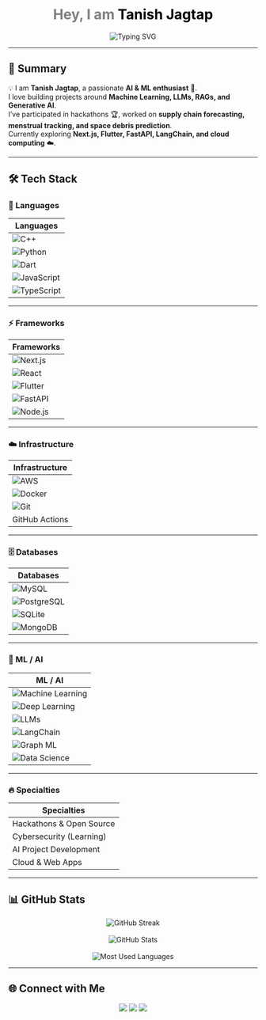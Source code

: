 <!-- Intro with Typing Animation -->
<h1 align="center">
  <span style="color:grey">Hey, I am</span> 
  <span style="color:black">Tanish Jagtap</span>
</h1>

<p align="center">
  <img src="https://readme-typing-svg.herokuapp.com?font=Fira+Code&pause=1000&color=808080&center=true&vCenter=true&width=435&lines=Hey%2C+I+am+Tanish+Jagtap" alt="Typing SVG" />
</p>

---

## 🌟 Summary  

💡 I am **Tanish Jagtap**, a passionate **AI & ML enthusiast** 🚀.  
I love building projects around **Machine Learning, LLMs, RAGs, and Generative AI**.  
I’ve participated in hackathons 🏆, worked on **supply chain forecasting, menstrual tracking, and space debris prediction**.  
Currently exploring **Next.js, Flutter, FastAPI, LangChain, and cloud computing** ☁️.  

---

## 🛠️ Tech Stack  

### 🚀 Languages  
| **Languages** |
|---------------|
| ![C++](https://img.shields.io/badge/-C++-00599C?logo=c%2b%2b&logoColor=white) |
| ![Python](https://img.shields.io/badge/-Python-3776AB?logo=python&logoColor=white) |
| ![Dart](https://img.shields.io/badge/-Dart-0175C2?logo=dart&logoColor=white) |
| ![JavaScript](https://img.shields.io/badge/-JavaScript-F7DF1E?logo=javascript&logoColor=black) |
| ![TypeScript](https://img.shields.io/badge/-TypeScript-3178C6?logo=typescript&logoColor=white) |

---

### ⚡ Frameworks  
| **Frameworks** |
|----------------|
| ![Next.js](https://img.shields.io/badge/-Next.js-000000?logo=nextdotjs&logoColor=white) |
| ![React](https://img.shields.io/badge/-React-61DAFB?logo=react&logoColor=black) |
| ![Flutter](https://img.shields.io/badge/-Flutter-02569B?logo=flutter&logoColor=white) |
| ![FastAPI](https://img.shields.io/badge/-FastAPI-009688?logo=fastapi&logoColor=white) |
| ![Node.js](https://img.shields.io/badge/-Node.js-43853D?logo=node.js&logoColor=white) |

---

### ☁️ Infrastructure  
| **Infrastructure** |
|---------------------|
| ![AWS](https://img.shields.io/badge/-AWS-232F3E?logo=amazonaws&logoColor=white) |
| ![Docker](https://img.shields.io/badge/-Docker-2496ED?logo=docker&logoColor=white) |
| ![Git](https://img.shields.io/badge/-Git-F05032?logo=git&logoColor=white) |
| GitHub Actions |

---

### 🗄️ Databases  
| **Databases** |
|---------------|
| ![MySQL](https://img.shields.io/badge/-MySQL-4479A1?logo=mysql&logoColor=white) |
| ![PostgreSQL](https://img.shields.io/badge/-PostgreSQL-336791?logo=postgresql&logoColor=white) |
| ![SQLite](https://img.shields.io/badge/-SQLite-003B57?logo=sqlite&logoColor=white) |
| ![MongoDB](https://img.shields.io/badge/-MongoDB-47A248?logo=mongodb&logoColor=white) |

---

### 🤖 ML / AI  
| **ML / AI** |
|-------------|
| ![Machine Learning](https://img.shields.io/badge/-Machine%20Learning-102230?logo=tensorflow&logoColor=FF6F00) |
| ![Deep Learning](https://img.shields.io/badge/-Deep%20Learning-000000?logo=pytorch&logoColor=EE4C2C) |
| ![LLMs](https://img.shields.io/badge/-LLMs-000000?logo=openai&logoColor=white) |
| ![LangChain](https://img.shields.io/badge/-LangChain-0E1117?logo=chainlink&logoColor=white) |
| ![Graph ML](https://img.shields.io/badge/-Graph%20ML-4285F4?logo=neo4j&logoColor=white) |
| ![Data Science](https://img.shields.io/badge/-Data%20Science-2C3E50?logo=scikitlearn&logoColor=F7931E) |

---

### 🔥 Specialties  
| **Specialties** |
|-----------------|
| Hackathons & Open Source |
| Cybersecurity (Learning) |
| AI Project Development |
| Cloud & Web Apps |

---

## 📊 GitHub Stats  

<p align="center">
  <img src="https://github-readme-streak-stats.herokuapp.com/?user=TanishJagtap&theme=dark&hide_border=true" alt="GitHub Streak" />
  <br><br>
  <img src="https://github-readme-stats.vercel.app/api?username=TanishJagtap&show_icons=true&theme=dark&hide_border=true" alt="GitHub Stats" />
  <br><br>
  <img src="https://github-readme-stats.vercel.app/api/top-langs/?username=TanishJagtap&layout=compact&theme=dark&hide_border=true" alt="Most Used Languages" />
</p>  

---

## 🌐 Connect with Me  

<p align="center">
  <a href="https://github.com/TanishJagtap"><img src="https://img.shields.io/badge/-GitHub-181717?logo=github&logoColor=white" /></a>
  <a href="https://www.linkedin.com/in/tanishjagtap"><img src="https://img.shields.io/badge/-LinkedIn-0A66C2?logo=linkedin&logoColor=white" /></a>
  <a href="https://leetcode.com/"><img src="https://img.shields.io/badge/-LeetCode-FFA116?logo=leetcode&logoColor=black" /></a>
</p>
